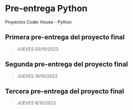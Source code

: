 # Pre-entrega Python

Proyectos Coder House - Python

## Primera pre-entrega del proyecto final

> JUEVES 05/10/2023

## Segunda pre-entrega del proyecto final

> JUEVES 19/10/2023

## Tercera pre-entrega del proyecto final

> JUEVES 8/10/2023
